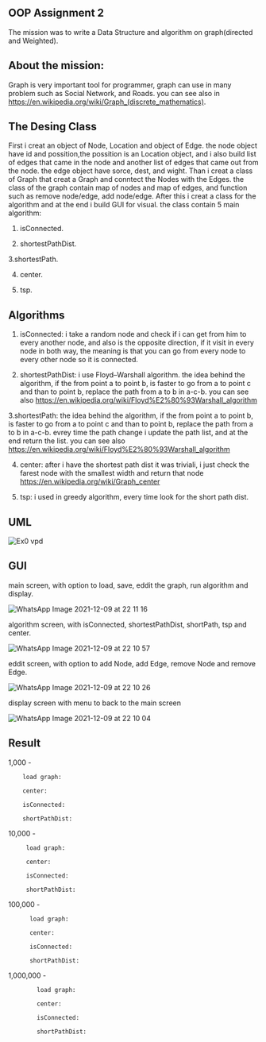 OOP Assignment 2
--------
The mission was to write a Data Structure and algorithm on graph(directed and Weighted).

About the mission:
--
Graph is very important tool for programmer, graph can use in many problem such as Social Network, and Roads.
you can see also in https://en.wikipedia.org/wiki/Graph_(discrete_mathematics).

The Desing Class
--
First i creat an object of Node, Location and object of Edge.
the node object have id and possition,the possition is an Location object, and i also build list of edges that came in the node and another list of edges that came out from the node.
the edge object have sorce, dest, and wight.
Than i creat a class of Graph that creat a Graph and conntect the Nodes with the Edges.
the class of the graph contain map of nodes and map of edges, and function such as remove node/edge, add node/edge.
After this i creat a class for the algorithm and at the end i build  GUI for visual.
the class contain 5 main algorithm:
1. isConnected.

2. shortestPathDist.

3.shortestPath.

4. center.

5. tsp.

Algorithms
--
1. isConnected:
i take a random node and check if i can get from him to every another node, and also is the opposite direction,
if it visit in every node in both way, the meaning is that you can go from every node to every other node so it is connected.

2. shortestPathDist: i use Floyd–Warshall algorithm.
the idea behind the algorithm, if the from point a to point b, is faster to go from a to point c and than to point b, replace the path from a to b in a-c-b.
you can see also https://en.wikipedia.org/wiki/Floyd%E2%80%93Warshall_algorithm

3.shortestPath:
the idea behind the algorithm, if the from point a to point b, is faster to go from a to point c and than to point b, replace the path from a to b in a-c-b.
evrey time the path change i update the path list, and at the end return the list.
you can see also https://en.wikipedia.org/wiki/Floyd%E2%80%93Warshall_algorithm

4. center:
after i have the shortest path dist it was triviali, i just check the farest node with the smallest width and return that node
https://en.wikipedia.org/wiki/Graph_center

5. tsp:
i used in greedy algorithm, every time look for the short path dist.

UML
--

![Ex0 vpd](https://user-images.githubusercontent.com/93682110/145465458-4d55dddc-b1ee-4081-92cf-ed29ae171de9.png)

GUI
--
main screen, with option to load, save, eddit the graph, run algorithm and display.

![WhatsApp Image 2021-12-09 at 22 11 16](https://user-images.githubusercontent.com/93682110/145468814-1eabf2e4-8c35-429e-8321-1eede1f7cdba.jpeg)

algorithm screen, with isConnected, shortestPathDist, shortPath, tsp and center.

![WhatsApp Image 2021-12-09 at 22 10 57](https://user-images.githubusercontent.com/93682110/145468823-82f9bf69-cd5e-4d87-812a-5fcab9648c39.jpeg)

eddit screen, with option to add Node, add Edge, remove Node and remove Edge.

![WhatsApp Image 2021-12-09 at 22 10 26](https://user-images.githubusercontent.com/93682110/145468830-4310c8d6-a3d7-4847-8a15-3b1cd727bef7.jpeg)

display screen with menu to back to the main screen

![WhatsApp Image 2021-12-09 at 22 10 04](https://user-images.githubusercontent.com/93682110/145468838-82cabd25-7076-44e3-8409-a9fdb9f993c8.jpeg)

Result
--
1,000 - 

        load graph:

        center:
        
        isConnected:
        
        shortPathDist:

10,000 - 
          
         load graph:
         
         center:
         
         isConnected:
         
         shortPathDist:

100,000 - 

          load graph:
          
          center:
          
          isConnected:
          
          shortPathDist:

1,000,000 - 
  
            load graph:
            
            center:
            
            isConnected:
            
            shortPathDist:

